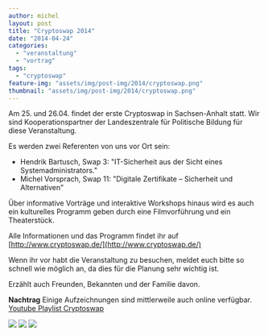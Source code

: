 ```yaml
---
author: michel
layout: post
title: "Cryptoswap 2014"
date: "2014-04-24"
categories: 
  - "veranstaltung"
  - "vortrag"
tags: 
  - "cryptoswap"
feature-img: "assets/img/post-img/2014/cryptoswap.png"
thumbnail: "assets/img/post-img/2014/cryptoswap.png"
---
```


Am 25. und 26.04. findet der erste Cryptoswap in Sachsen-Anhalt statt. Wir sind Kooperationspartner der Landeszentrale für Politische Bildung für diese Veranstaltung.

Es werden zwei Referenten von uns vor Ort sein:

- Hendrik Bartusch, Swap 3: "IT-Sicherheit aus der Sicht eines Systemadministrators."
- Michel Vorsprach, Swap 11: "Digitale Zertifikate – Sicherheit und Alternativen"

Über informative Vorträge und interaktive Workshops hinaus wird es auch ein kulturelles Programm geben durch eine Filmvorführung und ein Theaterstück.

Alle Informationen und das Programm findet ihr auf [http://www.cryptoswap.de/](http://www.cryptoswap.de/)

Wenn ihr vor habt die Veranstaltung zu besuchen, meldet euch bitte so schnell wie möglich an, da dies für die Planung sehr wichtig ist.

Erzählt auch Freunden, Bekannten und der Familie davon.

**Nachtrag** Einige Aufzeichnungen sind mittlerweile auch online verfügbar. [Youtube Playlist Cryptoswap](https://www.youtube.com/playlist?list=PLRcZRBHNWONjPRHd2nDyy_ejqcPM5pcP2)

[![](https://img.youtube.com/vi/mlxmAhrqTe8/maxresdefault.jpg)](https://www.youtube.com/watch?v=mlxmAhrqTe8)
[![](https://img.youtube.com/vi/8BzHKCYu15c/maxresdefault.jpg)](https://www.youtube.com/watch?v=8BzHKCYu15c)
[![](https://img.youtube.com/vi/pZwLxZ-tUCE/maxresdefault.jpg)](https://www.youtube.com/watch?v=pZwLxZ-tUCE)